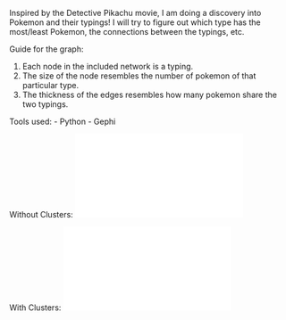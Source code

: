 Inspired by the Detective Pikachu movie, I am doing a discovery into Pokemon and their typings! I will try to figure out which type has the most/least Pokemon, the connections between the typings, etc.

Guide for the graph:

1) Each node in the included network is a typing. 
2) The size of the node resembles the number of pokemon of that particular type.
3) The thickness of the edges resembles how many pokemon share the two typings.

Tools used:
	- Python
	- Gephi

Without Clusters:
![alt text](network.pdf)


With Clusters:
![alt text](clusters.pdf)
